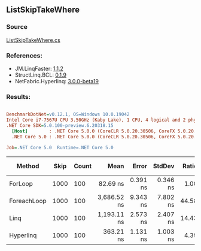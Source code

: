 ﻿## ListSkipTakeWhere

### Source
[ListSkipTakeWhere.cs](../LinqBenchmarks/ListSkipTakeWhere.cs)

### References:
- JM.LinqFaster: [1.1.2](https://www.nuget.org/packages/JM.LinqFaster/1.1.2)
- StructLinq.BCL: [0.1.9](https://www.nuget.org/packages/StructLinq.BCL/0.1.9)
- NetFabric.Hyperlinq: [3.0.0-beta19](https://www.nuget.org/packages/NetFabric.Hyperlinq/3.0.0-beta19)

### Results:
``` ini

BenchmarkDotNet=v0.12.1, OS=Windows 10.0.19042
Intel Core i7-7567U CPU 3.50GHz (Kaby Lake), 1 CPU, 4 logical and 2 physical cores
.NET Core SDK=5.0.100-preview.6.20318.15
  [Host]        : .NET Core 5.0.0 (CoreCLR 5.0.20.30506, CoreFX 5.0.20.30506), X64 RyuJIT
  .NET Core 5.0 : .NET Core 5.0.0 (CoreCLR 5.0.20.30506, CoreFX 5.0.20.30506), X64 RyuJIT

Job=.NET Core 5.0  Runtime=.NET Core 5.0  

```
|      Method | Skip | Count |        Mean |    Error |   StdDev | Ratio | RatioSD |  Gen 0 | Gen 1 | Gen 2 | Allocated |
|------------ |----- |------ |------------:|---------:|---------:|------:|--------:|-------:|------:|------:|----------:|
|     ForLoop | 1000 |   100 |    82.69 ns | 0.391 ns | 0.346 ns |  1.00 |    0.00 |      - |     - |     - |         - |
| ForeachLoop | 1000 |   100 | 3,686.52 ns | 9.343 ns | 7.802 ns | 44.58 |    0.20 | 0.0191 |     - |     - |      40 B |
|        Linq | 1000 |   100 | 1,193.11 ns | 2.573 ns | 2.407 ns | 14.43 |    0.06 | 0.0725 |     - |     - |     152 B |
|   Hyperlinq | 1000 |   100 |   363.21 ns | 1.131 ns | 1.003 ns |  4.39 |    0.02 |      - |     - |     - |         - |
